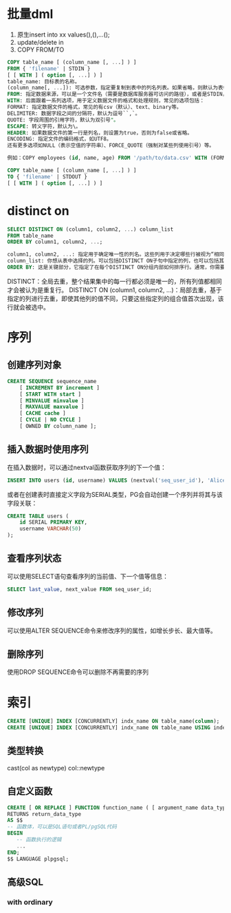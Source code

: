 # 批量dml
1. 原生insert into xx values(),(),...();
2. update/delete in
3. COPY FROM/TO
```sql
COPY table_name [ (column_name [, ...] ) ]
FROM { 'filename' | STDIN }
[ [ WITH ] ( option [, ...] ) ]
table_name: 目标表的名称。
(column_name[, ...]): 可选参数，指定要复制到表中的列名列表。如果省略，则默认为表中的所有列。
FROM: 指定数据来源，可以是一个文件名（需要是数据库服务器可访问的路径），或者是STDIN，表示从标准输入读取数据。
WITH: 后面跟着一系列选项，用于定义数据文件的格式和处理规则，常见的选项包括：
FORMAT: 指定数据文件的格式，常见的有csv（默认）、text、binary等。
DELIMITER: 数据字段之间的分隔符，默认为逗号``,`。
QUOTE: 字段周围的引用字符，默认为双引号"。
ESCAPE: 转义字符，默认为\。
HEADER: 如果数据文件的第一行是列名，则设置为true，否则为false或省略。
ENCODING: 指定文件的编码格式，如UTF8。
还有更多选项如NULL（表示空值的字符串）、FORCE_QUOTE（强制对某些列使用引号）等。

例如：COPY employees (id, name, age) FROM '/path/to/data.csv' WITH (FORMAT csv, DELIMITER ',', HEADER true, ENCODING 'UTF8');

COPY table_name [ (column_name [, ...] ) ]
TO { 'filename' | STDOUT }
[ [ WITH ] ( option [, ...] ) ]
```

# distinct on
```sql
SELECT DISTINCT ON (column1, column2, ...) column_list
FROM table_name
ORDER BY column1, column2, ...;

column1, column2, ...: 指定用于确定唯一性的列名。这些列用于决定哪些行被视为“相同的”，并从中选择第一行。
column_list: 你想从表中选择的列。可以包括DISTINCT ON子句中指定的列，也可以包括其他列。
ORDER BY: 这是关键部分，它指定了在每个DISTINCT ON分组内部如何排序行。通常，你需要根据相同的列或额外的列来排序，以确定哪一行是“第一行”。
```
DISTINCT：全局去重，整个结果集中的每一行都必须是唯一的，所有列值都相同才会被认为是重复行。
DISTINCT ON (column1, column2, ...)：局部去重，基于指定的列进行去重，即使其他列的值不同，只要这些指定列的组合值首次出现，该行就会被选中。

# 序列

## 创建序列对象
```sql
CREATE SEQUENCE sequence_name
    [ INCREMENT BY increment ]
    [ START WITH start ]
    [ MINVALUE minvalue ]
    [ MAXVALUE maxvalue ]
    [ CACHE cache ]
    [ CYCLE | NO CYCLE ]
    [ OWNED BY column_name ];
```

## 插入数据时使用序列
在插入数据时，可以通过nextval函数获取序列的下一个值：
```sql
INSERT INTO users (id, username) VALUES (nextval('seq_user_id'), 'Alice');
```
或者在创建表时直接定义字段为SERIAL类型，PG会自动创建一个序列并将其与该字段关联：
```sql
CREATE TABLE users (
    id SERIAL PRIMARY KEY,
    username VARCHAR(50)
);
```

## 查看序列状态
可以使用SELECT语句查看序列的当前值、下一个值等信息：
```sql
SELECT last_value, next_value FROM seq_user_id;
```

## 修改序列
可以使用ALTER SEQUENCE命令来修改序列的属性，如增长步长、最大值等。

## 删除序列
使用DROP SEQUENCE命令可以删除不再需要的序列

# 索引
```sql
CREATE [UNIQUE] INDEX [CONCURRENTLY] indx_name ON table_name(column);
CREATE [UNIQUE] INDEX [CONCURRENTLY] indx_name ON table_name USING index_type(column);
```

## 类型转换
cast(col as newtype)
col::newtype

## 自定义函数
```sql
CREATE [ OR REPLACE ] FUNCTION function_name ( [ argument_name data_type [, ...] ] )
RETURNS return_data_type
AS $$
-- 函数体，可以是SQL语句或者PL/pgSQL代码
BEGIN
   -- 函数执行的逻辑
   ...
END;
$$ LANGUAGE plpgsql;
```

## 高级SQL
### with ordinary


